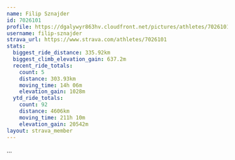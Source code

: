 ```yaml
---
name: Filip Sznajder
id: 7026101
profile: https://dgalywyr863hv.cloudfront.net/pictures/athletes/7026101/2123836/18/large.jpg
username: filip-sznajder
strava_url: https://www.strava.com/athletes/7026101
stats:
  biggest_ride_distance: 335.92km
  biggest_climb_elevation_gain: 637.2m
  recent_ride_totals:
    count: 5
    distance: 303.93km
    moving_time: 14h 06m
    elevation_gain: 1028m
  ytd_ride_totals:
    count: 92
    distance: 4606km
    moving_time: 211h 10m
    elevation_gain: 20542m
layout: strava_member
--- 
```

...
